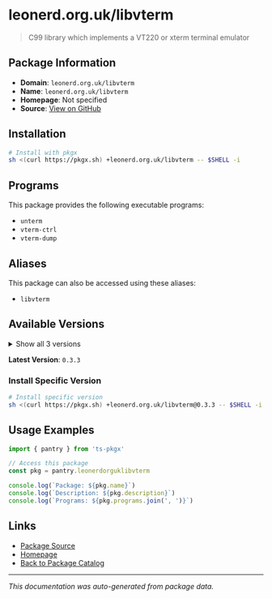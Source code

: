 # leonerd.org.uk/libvterm

> C99 library which implements a VT220 or xterm terminal emulator

## Package Information

- **Domain**: `leonerd.org.uk/libvterm`
- **Name**: `leonerd.org.uk/libvterm`
- **Homepage**: Not specified
- **Source**: [View on GitHub](https://github.com/pkgxdev/pantry/tree/main/projects/leonerd.org.uk/libvterm/package.yml)

## Installation

```bash
# Install with pkgx
sh <(curl https://pkgx.sh) +leonerd.org.uk/libvterm -- $SHELL -i
```

## Programs

This package provides the following executable programs:

- `unterm`
- `vterm-ctrl`
- `vterm-dump`

## Aliases

This package can also be accessed using these aliases:

- `libvterm`

## Available Versions

<details>
<summary>Show all 3 versions</summary>

- `0.3.3`, `0.3.2`, `0.3.1`

</details>

**Latest Version**: `0.3.3`

### Install Specific Version

```bash
# Install specific version
sh <(curl https://pkgx.sh) +leonerd.org.uk/libvterm@0.3.3 -- $SHELL -i
```

## Usage Examples

```typescript
import { pantry } from 'ts-pkgx'

// Access this package
const pkg = pantry.leonerdorguklibvterm

console.log(`Package: ${pkg.name}`)
console.log(`Description: ${pkg.description}`)
console.log(`Programs: ${pkg.programs.join(', ')}`)
```

## Links

- [Package Source](https://github.com/pkgxdev/pantry/tree/main/projects/leonerd.org.uk/libvterm/package.yml)
- [Homepage](#)
- [Back to Package Catalog](../package-catalog.md)

---

*This documentation was auto-generated from package data.*

